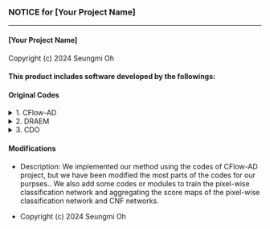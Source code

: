 ### NOTICE for [Your Project Name]
----

#### [Your Project Name]

Copyright (c) 2024 Seungmi Oh


#### This product includes software developed by the followings:

#### Original Codes

<details>
<summary>
1. CFlow-AD
</summary>

    - Project: CFlow-AD (Real-Time Unsupervised Anomaly Detection with Localization via Conditional Normalizing Flows)
    - URL: https://github.com/gudovskiy/cflow-ad/tree/master

    - Copyright (c) 2021, Panasonic AI Lab of Panasonic Corporation of North America.
    - License: BSD 3-Clause (https://opensource.org/license/bsd-3-clause/)
    - See the original LICENSE file for details.

    - We implemented our method based on this software.
    - Portions of this software have been modified for our purposes by Seungmi Oh.

</details>
    
<details>
<summary>
2. DRAEM
</summary>

    - Project: DRAEM (A Discriminatively Trained Reconstruction Embedding for Surface Anomaly Detection)
    - URL: https://github.com/VitjanZ/DRAEM
  
    - Copyright (c) 2021 VitjanZ
    - License: MIT (https://opensource.org/licenses/MIT)
    - See the original LICENSE file for details.
    
    - "perlin.py" of this software is used for generating the synthetic defect data. 
    - "data_loader.py" of this software have been modified for our purposes by Seungmi Oh.

</details>


<details>
<summary>
3. CDO
</summary>

    - Project: CDO (Collaborative Discrepancy Optimization for Reliable Image Anomaly Localization)
    - URL: https://github.com/caoyunkang/CDO

    - Copyright (c) 2023 Yunkang Cao
    - License: MIT (https://opensource.org/licenses/MIT)
    - See the original LICENSE file for details.
  
    - "cal_pro_metric" function of this software is used for calcuating AUPRO (Area Under Per-Region Overlap) metric.

</details>


#### Modifications

- Description: We implemented our method using the codes of CFlow-AD project, but we have been modified the most parts of the codes for our purpses..
We also add some codes or modules to train the pixel-wise classification network and aggregating the score maps of the pixel-wise classification network and CNF networks.

- Copyright (c) 2024 Seungmi Oh
